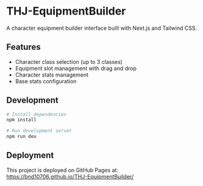 # THJ-EquipmentBuilder

A character equipment builder interface built with Next.js and Tailwind CSS.

## Features
- Character class selection (up to 3 classes)
- Equipment slot management with drag and drop
- Character stats management
- Base stats configuration

## Development
```bash
# Install dependencies
npm install

# Run development server
npm run dev
```

## Deployment
This project is deployed on GitHub Pages at: https://bnd10706.github.io/THJ-EquipmentBuilder/
